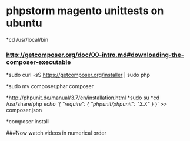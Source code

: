 phpstorm magento unittests on ubuntu
====================================

*cd /usr/local/bin

### http://getcomposer.org/doc/00-intro.md#downloading-the-composer-executable

*sudo curl -sS https://getcomposer.org/installer | sudo php

*sudo mv composer.phar composer

*http://phpunit.de/manual/3.7/en/installation.html
*sudo su
*cd /usr/share/php
*echo '{ "require": { "phpunit/phpunit": "3.7.*" } }' >> composer.json

*composer install

###Now watch videos in numerical order
